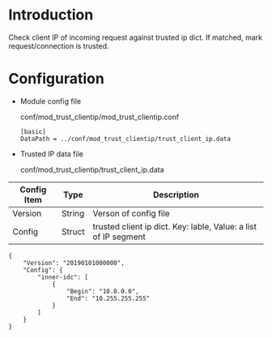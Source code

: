 # Introduction 

Check client IP of incoming request against trusted ip dict. If matched, mark request/connection is trusted.

# Configuration

- Module config file

  conf/mod_trust_clientip/mod_trust_clientip.conf

  ```
  [basic]
  DataPath = ../conf/mod_trust_clientip/trust_client_ip.data
  ```

- Trusted IP data file

  conf/mod_trust_clientip/trust_client_ip.data

| Config Item | Type   | Description                                                     |
| ----------- | ------ | --------------------------------------------------------------- |
| Version     | String | Verson of config file                                           |
| Config      | Struct | trusted client ip dict. Key: lable, Value: a list of IP segment |

  ```
  {
      "Version": "20190101000000",
      "Config": {
          "inner-idc": [
              {
                  "Begin": "10.0.0.0",
                  "End": "10.255.255.255"
              }
          ]
      }
  }
  ```

